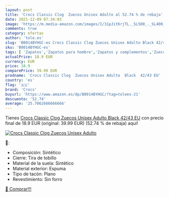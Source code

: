 ```yaml
---
layout: post
title: 'Crocs Classic Clog  Zuecos Unisex Adulto al 52.74 % de rebaja'
date: 2021-12-09 07:34:03
image: 'https://m.media-amazon.com/images/I/31pJitKrjTL._SL500_._SL400_.jpg'
comments: true
category: ofertas
author: 'tole.es'
slug: 'B0014BYHGC-es Crocs Classic Clog Zuecos Unisex Adulto Black 42/43 EU'
sku: 'B0014BYHGC-es'
tags: [ 'Zapatos','Zapatos para hombre','Zapatos y complementos','Zuecos y mules para hombre','crocs','zuecos', ]
actualPrice: 18.9 EUR
currency: EUR
price: 18.9
comparePrice: 39.99 EUR
prodname: 'Crocs Classic Clog  Zuecos Unisex Adulto  Black  42/43 EU'
country: 'es'
flag: '🇪🇸'
brand: 'Crocs'
buyurl: 'https://www.amazon.es/dp/B0014BYHGC/?tag=tolees-21'
descuento: '52.74'
average: '25.7062666666666'
---
```


Tienes [Crocs Classic Clog  Zuecos Unisex Adulto  Black  42/43 EU](https://www.amazon.es/dp/B0014BYHGC/?tag=tolees-21) con precio final de  18.9 EUR (original: 39.99 EUR) (52.74 %  de rebaja) aqui!

[![Crocs Classic Clog  Zuecos Unisex Adulto](https://m.media-amazon.com/images/I/31pJitKrjTL._SL500_._SL400_.jpg)](https://www.amazon.es/dp/B0014BYHGC/?tag=tolees-21)

🔎:

- Composición: Sintético
- Cierre: Tira de tobillo
- Material de la suela: Sintético
- Material exterior: Espuma
- Tipo de tacón: Plano
- Revestimiento: Sin forro

[🛒 Comprar!!!](https://www.amazon.es/dp/B0014BYHGC/?tag=tolees-21)
